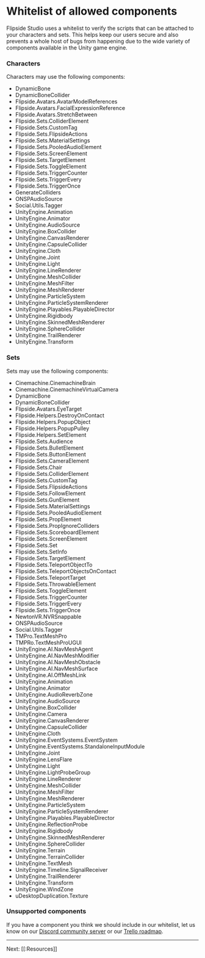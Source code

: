 # Whitelist of allowed components

Flipside Studio uses a whitelist to verify the scripts that can be attached to your characters and sets.
This helps keep our users secure and also prevents a whole host of bugs from happening due to the wide
variety of components available in the Unity game engine.

### Characters

Characters may use the following components:

* DynamicBone
* DynamicBoneCollider
* Flipside.Avatars.AvatarModelReferences
* Flipside.Avatars.FacialExpressionReference
* Flipside.Avatars.StretchBetween
* Flipside.Sets.ColliderElement
* Flipside.Sets.CustomTag
* Flipside.Sets.FlipsideActions
* Flipside.Sets.MaterialSettings
* Flipside.Sets.PooledAudioElement
* Flipside.Sets.ScreenElement
* Flipside.Sets.TargetElement
* Flipside.Sets.ToggleElement
* Flipside.Sets.TriggerCounter
* Flipside.Sets.TriggerEvery
* Flipside.Sets.TriggerOnce
* GenerateColliders
* ONSPAudioSource
* Social.Utils.Tagger
* UnityEngine.Animation
* UnityEngine.Animator
* UnityEngine.AudioSource
* UnityEngine.BoxCollider
* UnityEngine.CanvasRenderer
* UnityEngine.CapsuleCollider
* UnityEngine.Cloth
* UnityEngine.Joint
* UnityEngine.Light
* UnityEngine.LineRenderer
* UnityEngine.MeshCollider
* UnityEngine.MeshFilter
* UnityEngine.MeshRenderer
* UnityEngine.ParticleSystem
* UnityEngine.ParticleSystemRenderer
* UnityEngine.Playables.PlayableDirector
* UnityEngine.Rigidbody
* UnityEngine.SkinnedMeshRenderer
* UnityEngine.SphereCollider
* UnityEngine.TrailRenderer
* UnityEngine.Transform

### Sets

Sets may use the following components:

* Cinemachine.CinemachineBrain
* Cinemachine.CinemachineVirtualCamera
* DynamicBone
* DynamicBoneCollider
* Flipside.Avatars.EyeTarget
* Flipside.Helpers.DestroyOnContact
* Flipside.Helpers.PopupObject
* Flipside.Helpers.PopupPulley
* Flipside.Helpers.SetElement
* Flipside.Sets.Audience
* Flipside.Sets.BulletElement
* Flipside.Sets.ButtonElement
* Flipside.Sets.CameraElement
* Flipside.Sets.Chair
* Flipside.Sets.ColliderElement
* Flipside.Sets.CustomTag
* Flipside.Sets.FlipsideActions
* Flipside.Sets.FollowElement
* Flipside.Sets.GunElement
* Flipside.Sets.MaterialSettings
* Flipside.Sets.PooledAudioElement
* Flipside.Sets.PropElement
* Flipside.Sets.PropIgnoreColliders
* Flipside.Sets.ScoreboardElement
* Flipside.Sets.ScreenElement
* Flipside.Sets.Set
* Flipside.Sets.SetInfo
* Flipside.Sets.TargetElement
* Flipside.Sets.TeleportObjectTo
* Flipside.Sets.TeleportObjectsOnContact
* Flipside.Sets.TeleportTarget
* Flipside.Sets.ThrowableElement
* Flipside.Sets.ToggleElement
* Flipside.Sets.TriggerCounter
* Flipside.Sets.TriggerEvery
* Flipside.Sets.TriggerOnce
* NewtonVR.NVRSnappable
* ONSPAudioSource
* Social.Utils.Tagger
* TMPro.TextMeshPro
* TMPRo.TextMeshProUGUI
* UnityEngine.AI.NavMeshAgent
* UnityEngine.AI.NavMeshModifier
* UnityEngine.AI.NavMeshObstacle
* UnityEngine.AI.NavMeshSurface
* UnityEngine.AI.OffMeshLink
* UnityEngine.Animation
* UnityEngine.Animator
* UnityEngine.AudioReverbZone
* UnityEngine.AudioSource
* UnityEngine.BoxCollider
* UnityEngine.Camera
* UnityEngine.CanvasRenderer
* UnityEngine.CapsuleCollider
* UnityEngine.Cloth
* UnityEngine.EventSystems.EventSystem
* UnityEngine.EventSystems.StandaloneInputModule
* UnityEngine.Joint
* UnityEngine.LensFlare
* UnityEngine.Light
* UnityEngine.LightProbeGroup
* UnityEngine.LineRenderer
* UnityEngine.MeshCollider
* UnityEngine.MeshFilter
* UnityEngine.MeshRenderer
* UnityEngine.ParticleSystem
* UnityEngine.ParticleSystemRenderer
* UnityEngine.Playables.PlayableDirector
* UnityEngine.ReflectionProbe
* UnityEngine.Rigidbody
* UnityEngine.SkinnedMeshRenderer
* UnityEngine.SphereCollider
* UnityEngine.Terrain
* UnityEngine.TerrainCollider
* UnityEngine.TextMesh
* UnityEngine.Timeline.SignalReceiver
* UnityEngine.TrailRenderer
* UnityEngine.Transform
* UnityEngine.WindZone
* uDesktopDuplication.Texture

### Unsupported components

If you have a component you think we should include in our whitelist, let us know on our
[Discord community server](https://discord.gg/q3n9ppA) or our
[Trello roadmap](https://trello.com/b/l2YQZvQU/flipside-roadmap).

---

Next: [[:Resources]]

